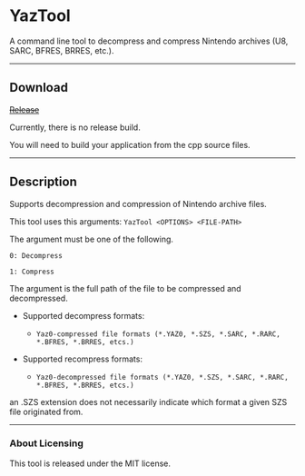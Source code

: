 # YazTool

A command line tool to decompress and compress Nintendo archives (U8, SARC, BFRES, BRRES, etc.).

---

## Download

<s>[Release](https://github.com/XyLe-GBP/YazTool/Release)</s>

Currently, there is no release build.

You will need to build your application from the cpp source files.

---

## Description

Supports decompression and compression of Nintendo archive files.

This tool uses this arguments:
  `YazTool <OPTIONS> <FILE-PATH>`
  
The <OPTIONS> argument must be one of the following.
  
`0: Decompress`
  
`1: Compress`
  
The <FILE-PATH> argument is the full path of the file to be compressed and decompressed.
  
* Supported decompress formats:
  
  * `Yaz0-compressed file formats (*.YAZ0, *.SZS, *.SARC, *.RARC, *.BFRES, *.BRRES, etcs.)`
  
* Supported recompress formats:
  
  * `Yaz0-decompressed file formats (*.YAZ0, *.SZS, *.SARC, *.RARC, *.BFRES, *.BRRES, etcs.)`
  
an .SZS extension does not necessarily indicate which format a given SZS file originated from.

---

### About Licensing

<p>This tool is released under the MIT license.</p>
